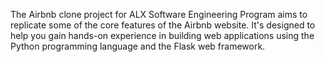 The Airbnb clone project for ALX Software Engineering Program aims to replicate some of the core features of the Airbnb website. It's designed to help you gain hands-on experience in building web applications using the Python programming language and the Flask web framework.
